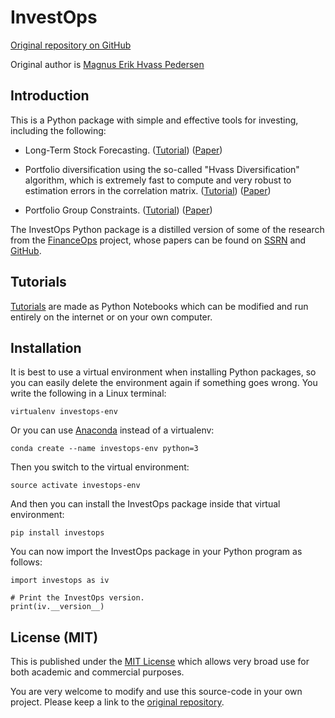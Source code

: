 # InvestOps

[Original repository on GitHub](https://github.com/Hvass-Labs/InvestOps)

Original author is [Magnus Erik Hvass Pedersen](http://www.hvass-labs.org)


## Introduction

This is a Python package with simple and effective tools for investing,
including the following:

- Long-Term Stock Forecasting.
  ([Tutorial](https://github.com/Hvass-Labs/InvestOps-Tutorials/blob/master/Long-Term_Stock_Forecasting.ipynb))
  ([Paper](https://ssrn.com/abstract=3750775))

- Portfolio diversification using the so-called "Hvass Diversification"
  algorithm, which is extremely fast to compute and very robust to estimation
  errors in the correlation matrix.
  ([Tutorial](https://github.com/Hvass-Labs/InvestOps-Tutorials/blob/master/Portfolio_Diversification.ipynb))
  ([Paper](https://ssrn.com/abstract=3942552))

- Portfolio Group Constraints.
  ([Tutorial](https://github.com/Hvass-Labs/InvestOps-Tutorials/blob/master/Portfolio_Group_Constraints.ipynb))
  ([Paper](https://ssrn.com/abstract=4033243))

The InvestOps Python package is a distilled version of some of the research
from the [FinanceOps](https://github.com/Hvass-Labs/FinanceOps) project,
whose papers can be found on [SSRN](http://papers.ssrn.com/sol3/cf_dev/AbsByAuth.cfm?per_id=1993051)
and [GitHub](https://github.com/Hvass-Labs/Finance-Papers).


## Tutorials

[Tutorials](https://github.com/Hvass-Labs/InvestOps-Tutorials) are made as
Python Notebooks which can be modified and run entirely on the internet
or on your own computer.


## Installation

It is best to use a virtual environment when installing Python packages,
so you can easily delete the environment again if something goes wrong.
You write the following in a Linux terminal:

    virtualenv investops-env

Or you can use [Anaconda](https://www.anaconda.com/download) instead of a virtualenv:

    conda create --name investops-env python=3

Then you switch to the virtual environment:

    source activate investops-env

And then you can install the InvestOps package inside that virtual environment:
 
    pip install investops   

You can now import the InvestOps package in your Python program as follows:

    import investops as iv

    # Print the InvestOps version.
    print(iv.__version__)


## License (MIT)

This is published under the [MIT License](https://github.com/Hvass-Labs/InvestOps/blob/main/LICENSE)
which allows very broad use for both academic and commercial purposes.

You are very welcome to modify and use this source-code in your own project.
Please keep a link to the [original repository](https://github.com/Hvass-Labs/InvestOps).
